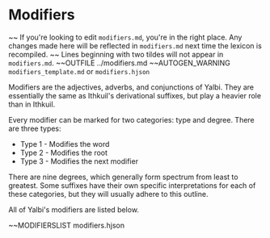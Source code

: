 # Modifiers

~~ If you're looking to edit `modifiers.md`, you're in the right place. Any changes made here will be reflected in `modifiers.md` next time the lexicon is recompiled.
~~ Lines beginning with two tildes will not appear in `modifiers.md`.
~~OUTFILE ../modifiers.md
~~AUTOGEN_WARNING `modifiers_template.md` or `modifiers.hjson`

Modifiers are the adjectives, adverbs, and conjunctions of Yalbi. They are essentially the same as Ithkuil's derivational suffixes, but play a heavier role than in Ithkuil.

Every modifier can be marked for two categories: type and degree. There are three types:

* Type 1 - Modifies the word
* Type 2 - Modifies the root
* Type 3 - Modifies the next modifier

There are nine degrees, which generally form spectrum from least to greatest. Some suffixes have their own specific interpretations for each of these categories, but they will usually adhere to this outline.

All of Yalbi's modifiers are listed below.

~~MODIFIERSLIST modifiers.hjson
